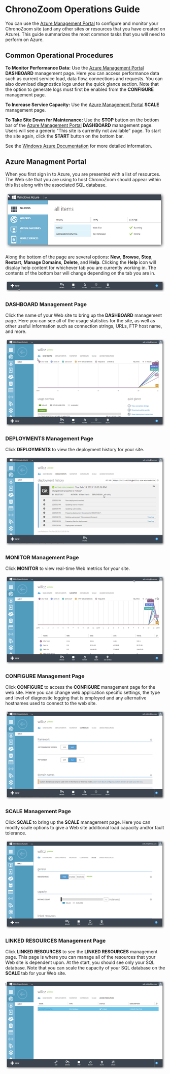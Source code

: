 # ChronoZoom Operations Guide #
You can use the [Azure Management Portal](https://manage.windowsazure.com/) to configure and monitor your ChronoZoom site (and any other sites or resources that you have created on Azure). This guide summarizes the most common tasks that you will need to perform on Azure.

## Common Operational Procedures ##

**To Monitor Performance Data:** Use the [Azure Management Portal](https://manage.windowsazure.com/) **DASHBOARD** management page. Here you can access performance data such as current service load, data flow, connections and requests. You can also download diagnostics logs under the quick glance section. Note that the option to generate logs must first be enabled from the **CONFIGURE** management page.

**To Increase Service Capacity:** Use the [Azure Management Portal](https://manage.windowsazure.com/) **SCALE** management page. 

**To Take Site Down for Maintenance:** Use the **STOP** button on the bottom bar of the [Azure Management Portal](https://manage.windowsazure.com/) **DASHBOARD** management page. Users will see a generic "This site is currently not available" page. To start the site again, click the **START** button on the bottom bar.

See the [Windows Azure Documentation](http://www.windowsazure.com/en-us/documentation/) for more detailed information.

## Azure Managment Portal ##

When you first sign in to Azure, you are presented with a list of resources. The Web site that you are using to host ChronoZoom should appear within this list along with the associated SQL database.

![Azure Management Console: all items](images/ops_guide-1.png)

Along the bottom of the page are several options: **New**, **Browse**, **Stop**, **Restart**, **Manage Domains**, **Delete**, and **Help**. Clicking the **Help** icon will display help content for whichever tab you are currently working in. The contents of the bottom bar will change depending on the tab you are in.

![Bottom bar](images/ops_guide-0.png)

### DASHBOARD Management Page ###
Click the name of your Web site to bring up the **DASHBOARD** management page. Here you can see all of the usage statistics for the site, as well as other useful information such as connection strings, URLs, FTP host name, and more.

![Web Site Dashboard](images/ops_guide-2.png)

### DEPLOYMENTS Management Page ###
Click **DEPLOYMENTS** to view the deployment history for your site.

![Deployment History](images/ops_guide-3.png)

### MONITOR Management Page ###
Click **MONITOR** to view real-time Web metrics for your site.

![Monitor](images/ops_guide-4.png)

### CONFIGURE Management Page ###
Click **CONFIGURE** to access the **CONFIGURE** management page for the web site. Here you can change web application specific settings, the type and level of diagnostic logging that is employed and any alternative hostnames used to connect to the web site.

![Configure](images/ops_guide-5.png)

### SCALE Management Page ###
Click **SCALE** to bring up the **SCALE** management page. Here you can modify scale options to give a Web site additional load capacity and/or fault tolerance.

![Scale](images/ops_guide-7.png)

### LINKED RESOURCES Management Page ###
Click **LINKED RESOURCES** to see the **LINKED RESOURCES** management page. This page is where you can manage all of the resources that your Web site is dependent upon. At the start, you should see only your SQL database. Note that you can scale the capacity of your SQL database on the **SCALE** tab for your Web site.

![Linked Resources](images/ops_guide-6.png)